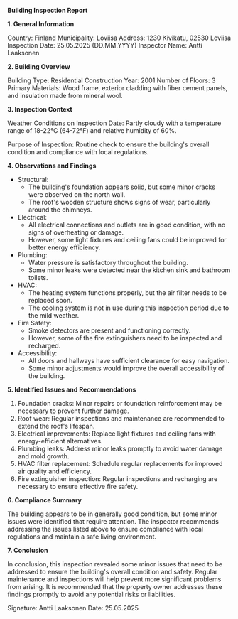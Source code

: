 **Building Inspection Report**

**1. General Information**

Country: Finland
Municipality: Loviisa
Address: 1230 Kivikatu, 02530 Loviisa
Inspection Date: 25.05.2025 (DD.MM.YYYY)
Inspector Name: Antti Laaksonen

**2. Building Overview**

Building Type: Residential
Construction Year: 2001
Number of Floors: 3
Primary Materials: Wood frame, exterior cladding with fiber cement panels, and insulation made from mineral wool.

**3. Inspection Context**

Weather Conditions on Inspection Date: Partly cloudy with a temperature range of 18-22°C (64-72°F) and relative humidity of 60%.

Purpose of Inspection: Routine check to ensure the building's overall condition and compliance with local regulations.

**4. Observations and Findings**

* Structural:
	+ The building's foundation appears solid, but some minor cracks were observed on the north wall.
	+ The roof's wooden structure shows signs of wear, particularly around the chimneys.
* Electrical:
	+ All electrical connections and outlets are in good condition, with no signs of overheating or damage.
	+ However, some light fixtures and ceiling fans could be improved for better energy efficiency.
* Plumbing:
	+ Water pressure is satisfactory throughout the building.
	+ Some minor leaks were detected near the kitchen sink and bathroom toilets.
* HVAC:
	+ The heating system functions properly, but the air filter needs to be replaced soon.
	+ The cooling system is not in use during this inspection period due to the mild weather.
* Fire Safety:
	+ Smoke detectors are present and functioning correctly.
	+ However, some of the fire extinguishers need to be inspected and recharged.
* Accessibility:
	+ All doors and hallways have sufficient clearance for easy navigation.
	+ Some minor adjustments would improve the overall accessibility of the building.

**5. Identified Issues and Recommendations**

1. Foundation cracks: Minor repairs or foundation reinforcement may be necessary to prevent further damage.
2. Roof wear: Regular inspections and maintenance are recommended to extend the roof's lifespan.
3. Electrical improvements: Replace light fixtures and ceiling fans with energy-efficient alternatives.
4. Plumbing leaks: Address minor leaks promptly to avoid water damage and mold growth.
5. HVAC filter replacement: Schedule regular replacements for improved air quality and efficiency.
6. Fire extinguisher inspection: Regular inspections and recharging are necessary to ensure effective fire safety.

**6. Compliance Summary**

The building appears to be in generally good condition, but some minor issues were identified that require attention. The inspector recommends addressing the issues listed above to ensure compliance with local regulations and maintain a safe living environment.

**7. Conclusion**

In conclusion, this inspection revealed some minor issues that need to be addressed to ensure the building's overall condition and safety. Regular maintenance and inspections will help prevent more significant problems from arising. It is recommended that the property owner addresses these findings promptly to avoid any potential risks or liabilities.

Signature: Antti Laaksonen
Date: 25.05.2025